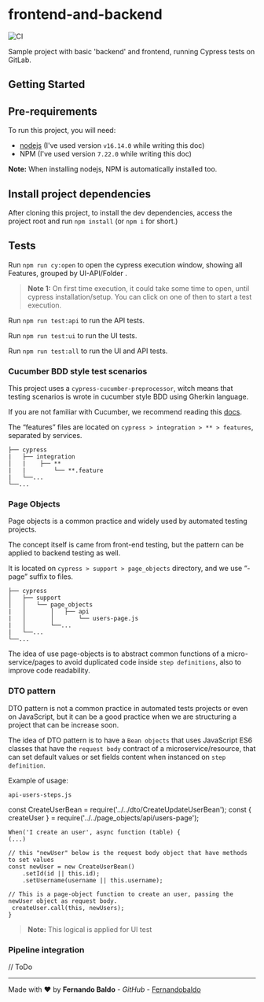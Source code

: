 # frontend-and-backend

![CI](https://github.com/wlsf82/frontend-and-backend/actions/workflows/ci.yml/badge.svg)

Sample project with basic 'backend' and frontend, running Cypress tests on GitLab.
## Getting Started

## Pre-requirements

To run this project, you will need:

- [nodejs](https://nodejs.org/en/) (I've used version `v16.14.0` while writing this doc)
- NPM (I've used version `7.22.0` while writing this doc)

**Note:** When installing nodejs, NPM is automatically installed too.


## Install project dependencies

After cloning this project, to install the dev dependencies, access the project root and run `npm install` (or `npm i` for short.)

## Tests

Run `npm run cy:open` to open the cypress execution window, showing all Features, grouped by UI-API/Folder .
> **Note 1:** On first time execution, it could take some time to open, until cypress installation/setup.
> You can click on one of then to start a test execution.

Run `npm run test:api` to run the API tests.

Run `npm run test:ui` to run the UI tests.

Run `npm run test:all` to run the UI and API tests.

### Cucumber BDD style test scenarios

This project uses a `cypress-cucumber-preprocessor`, witch means that testing scenarios is wrote in cucumber style BDD using Gherkin language.

If you are not familiar with Cucumber, we recommend reading this [docs](https://cucumber.io/docs/guides/overview).

The “features” files are located on `cypress > integration > ** > features`, separated by services.
       
	├── cypress
    |   ├── integration
	│   |    ├── ** 
    |   |        └── **.feature
    |   └──...
	└──...

### Page Objects

Page objects is a common practice and widely used by automated testing projects.

The concept itself is came from front-end testing, but the pattern can be applied to backend testing as well.

It is located on `cypress > support > page_objects` directory, and we use “-page” suffix to files.
           
	├── cypress
	│   ├── support
	│   │   └── page_objects
	|   │       │   ├── api
    |   │       │       └── users-page.js
    |   │       └──...
    |   └──...
	└──...

The idea of use page-objects is to abstract common functions of a micro-service/pages to avoid duplicated code inside `step definitions`, also to improve code readability.

 ### DTO pattern
 
 DTO pattern is not a common practice in automated tests projects or even on JavaScript, but it can be a good practice when we are structuring a project that can be increase soon.
 
 The idea of DTO pattern is to have a `Bean objects` that uses JavaScript ES6 classes that have the `request body` contract of a microservice/resource, that can set default values or set fields content when instanced on `step definition`.
 
 Example of usage:
 
`api-users-steps.js`

 const CreateUserBean = require('../../dto/CreateUpdateUserBean');
    const { createUser } = require('../../page_objects/api/users-page');
    
    When('I create an user', async function (table) {
    (...)
    
    // this "newUser" below is the request body object that have methods to set values
    const newUser = new CreateUserBean()
        .setId(id || this.id);
        .setUsername(username || this.username);
    
    // This is a page-object function to create an user, passing the newUser object as request body.
     createUser.call(this, newUsers);
    }

> **Note:** This logical is applied for UI test

### Pipeline integration
// ToDo

___

Made with ❤️ by **Fernando Baldo** - *GitHub* - [Fernandobaldo](https://github.com/Fernandobaldo)